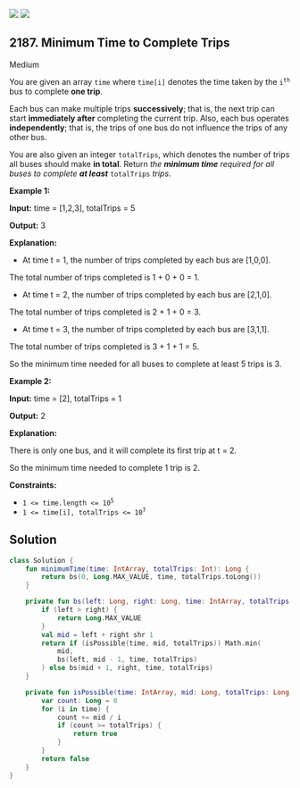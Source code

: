 [![](https://img.shields.io/github/stars/javadev/LeetCode-in-Kotlin?label=Stars&style=flat-square)](https://github.com/javadev/LeetCode-in-Kotlin)
[![](https://img.shields.io/github/forks/javadev/LeetCode-in-Kotlin?label=Fork%20me%20on%20GitHub%20&style=flat-square)](https://github.com/javadev/LeetCode-in-Kotlin/fork)

## 2187\. Minimum Time to Complete Trips

Medium

You are given an array `time` where `time[i]` denotes the time taken by the <code>i<sup>th</sup></code> bus to complete **one trip**.

Each bus can make multiple trips **successively**; that is, the next trip can start **immediately after** completing the current trip. Also, each bus operates **independently**; that is, the trips of one bus do not influence the trips of any other bus.

You are also given an integer `totalTrips`, which denotes the number of trips all buses should make **in total**. Return _the **minimum time** required for all buses to complete **at least**_ `totalTrips` _trips_.

**Example 1:**

**Input:** time = [1,2,3], totalTrips = 5

**Output:** 3

**Explanation:**

- At time t = 1, the number of trips completed by each bus are [1,0,0].

The total number of trips completed is 1 + 0 + 0 = 1.

- At time t = 2, the number of trips completed by each bus are [2,1,0].

The total number of trips completed is 2 + 1 + 0 = 3.

- At time t = 3, the number of trips completed by each bus are [3,1,1].

The total number of trips completed is 3 + 1 + 1 = 5.

So the minimum time needed for all buses to complete at least 5 trips is 3. 

**Example 2:**

**Input:** time = [2], totalTrips = 1

**Output:** 2

**Explanation:**

There is only one bus, and it will complete its first trip at t = 2.

So the minimum time needed to complete 1 trip is 2. 

**Constraints:**

*   <code>1 <= time.length <= 10<sup>5</sup></code>
*   <code>1 <= time[i], totalTrips <= 10<sup>7</sup></code>

## Solution

```kotlin
class Solution {
    fun minimumTime(time: IntArray, totalTrips: Int): Long {
        return bs(0, Long.MAX_VALUE, time, totalTrips.toLong())
    }

    private fun bs(left: Long, right: Long, time: IntArray, totalTrips: Long): Long {
        if (left > right) {
            return Long.MAX_VALUE
        }
        val mid = left + right shr 1
        return if (isPossible(time, mid, totalTrips)) Math.min(
            mid,
            bs(left, mid - 1, time, totalTrips)
        ) else bs(mid + 1, right, time, totalTrips)
    }

    private fun isPossible(time: IntArray, mid: Long, totalTrips: Long): Boolean {
        var count: Long = 0
        for (i in time) {
            count += mid / i
            if (count >= totalTrips) {
                return true
            }
        }
        return false
    }
}
```